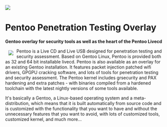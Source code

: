 <a href="http://pentoo.ch"><img src="https://github.com/pentoo/pentoo-overlay/wiki/images/pentoo1.png"></a>
# Pentoo Penetration Testing Overlay

**Gentoo overlay for security tools as well as the heart of the Pentoo Livecd**


<a href="http://pentoo.ch"><img src="https://avatars0.githubusercontent.com/u/6411603?v=3&s=200" align="left" hspace="10" vspace="6"></a>
Pentoo is a Live CD and Live USB designed for penetration testing and security assessment. Based on Gentoo Linux, Pentoo is provided both as 32 and 64 bit installable livecd. Pentoo is also available as an overlay for an existing Gentoo installation. It features packet injection patched wifi drivers, GPGPU cracking software, and lots of tools for penetration testing and security assessment. The Pentoo kernel includes grsecurity and PAX hardening and extra patches - with binaries compiled from a hardened toolchain with the latest nightly versions of some tools available. 

It's basically a Gentoo, a Linux-based operating system and a meta-distribution, which means that it is built automatically from source code and is customized with the functionality that you want to have and without the unnecessary features that you want to avoid, with lots of customized tools, customized kernel, and much more...